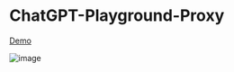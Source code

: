 # ChatGPT-Playground-Proxy

[Demo](https://chatgpt-playground-proxy.pages.dev/)

![image](https://github.com/Henryyy-Hung/ChatGPT-Playground-Proxy/assets/78750074/54d82ddb-2282-44ff-b11d-884048374db4)
